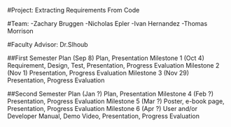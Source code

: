 #Project: Extracting Requirements From Code

#Team:
-Zachary Bruggen
-Nicholas Epler
-Ivan Hernandez
-Thomas Morrison

#Faculty Advisor: Dr.Slhoub

##First Semester
Plan (Sep 8) 	Plan, Presentation
Milestone 1 (Oct 4) 	Requirement, Design, Test, Presentation, Progress Evaluation
Milestone 2 (Nov 1) 	Presentation, Progress Evaluation
Milestone 3 (Nov 29) 	Presentation, Progress Evaluation

##Second Semester
Plan (Jan ?) 	Plan, Presentation
Milestone 4 (Feb ?) 	Presentation, Progress Evaluation
Milestone 5 (Mar ?) 	Poster, e-book page, Presentation, Progress Evaluation
Milestone 6 (Apr ?) 	User and/or Developer Manual, Demo Video, Presentation, Progress Evaluation
